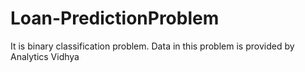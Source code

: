 # Loan-PredictionProblem
It is binary classification problem. Data in this problem is provided by Analytics Vidhya
